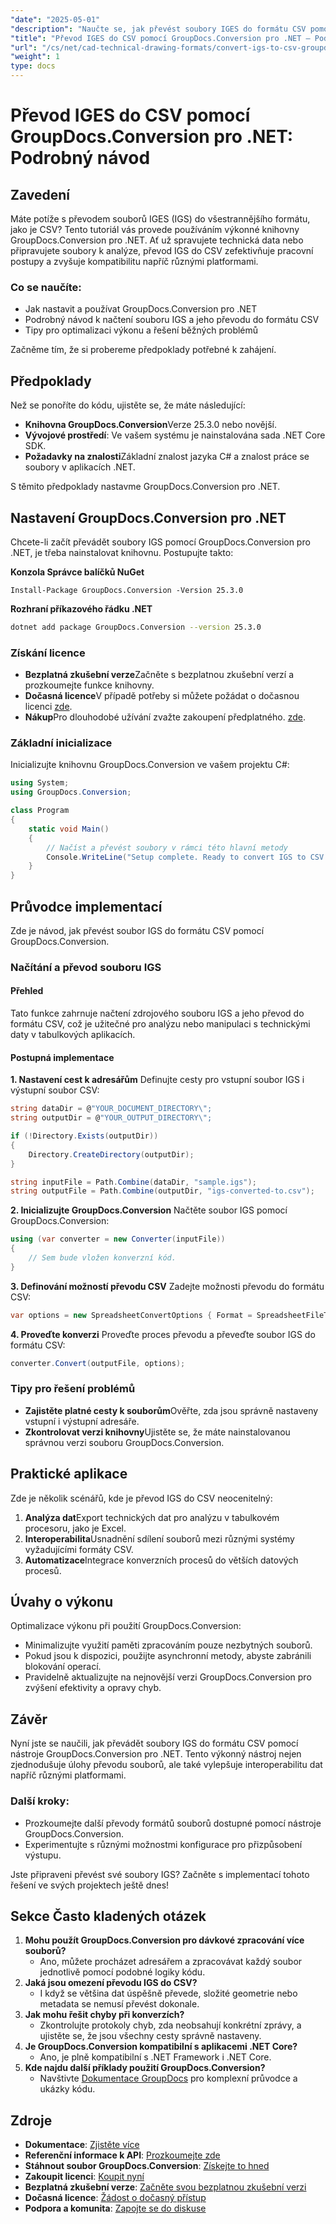 ```yaml
---
"date": "2025-05-01"
"description": "Naučte se, jak převést soubory IGES do formátu CSV pomocí nástroje GroupDocs.Conversion pro .NET. Tato komplexní příručka obsahuje tipy pro nastavení, implementaci a optimalizaci."
"title": "Převod IGES do CSV pomocí GroupDocs.Conversion pro .NET – Podrobný návod"
"url": "/cs/net/cad-technical-drawing-formats/convert-igs-to-csv-groupdocs-conversion-net/"
"weight": 1
type: docs
---
```

# Převod IGES do CSV pomocí GroupDocs.Conversion pro .NET: Podrobný návod

## Zavedení

Máte potíže s převodem souborů IGES (IGS) do všestrannějšího formátu, jako je CSV? Tento tutoriál vás provede používáním výkonné knihovny GroupDocs.Conversion pro .NET. Ať už spravujete technická data nebo připravujete soubory k analýze, převod IGS do CSV zefektivňuje pracovní postupy a zvyšuje kompatibilitu napříč různými platformami.

### Co se naučíte:
- Jak nastavit a používat GroupDocs.Conversion pro .NET
- Podrobný návod k načtení souboru IGS a jeho převodu do formátu CSV
- Tipy pro optimalizaci výkonu a řešení běžných problémů

Začněme tím, že si probereme předpoklady potřebné k zahájení.

## Předpoklady

Než se ponoříte do kódu, ujistěte se, že máte následující:

- **Knihovna GroupDocs.Conversion**Verze 25.3.0 nebo novější.
- **Vývojové prostředí**: Ve vašem systému je nainstalována sada .NET Core SDK.
- **Požadavky na znalosti**Základní znalost jazyka C# a znalost práce se soubory v aplikacích .NET.

S těmito předpoklady nastavme GroupDocs.Conversion pro .NET.

## Nastavení GroupDocs.Conversion pro .NET

Chcete-li začít převádět soubory IGS pomocí GroupDocs.Conversion pro .NET, je třeba nainstalovat knihovnu. Postupujte takto:

**Konzola Správce balíčků NuGet**
```shell
Install-Package GroupDocs.Conversion -Version 25.3.0
```

**Rozhraní příkazového řádku .NET**
```bash
dotnet add package GroupDocs.Conversion --version 25.3.0
```

### Získání licence
- **Bezplatná zkušební verze**Začněte s bezplatnou zkušební verzí a prozkoumejte funkce knihovny.
- **Dočasná licence**V případě potřeby si můžete požádat o dočasnou licenci [zde](https://purchase.groupdocs.com/temporary-license/).
- **Nákup**Pro dlouhodobé užívání zvažte zakoupení předplatného. [zde](https://purchase.groupdocs.com/buy).

### Základní inicializace

Inicializujte knihovnu GroupDocs.Conversion ve vašem projektu C#:

```csharp
using System;
using GroupDocs.Conversion;

class Program
{
    static void Main()
    {
        // Načíst a převést soubory v rámci této hlavní metody
        Console.WriteLine("Setup complete. Ready to convert IGS to CSV.");
    }
}
```

## Průvodce implementací

Zde je návod, jak převést soubor IGS do formátu CSV pomocí GroupDocs.Conversion.

### Načítání a převod souboru IGS

#### Přehled
Tato funkce zahrnuje načtení zdrojového souboru IGS a jeho převod do formátu CSV, což je užitečné pro analýzu nebo manipulaci s technickými daty v tabulkových aplikacích.

#### Postupná implementace

**1. Nastavení cest k adresářům**
Definujte cesty pro vstupní soubor IGS i výstupní soubor CSV:

```csharp
string dataDir = @"YOUR_DOCUMENT_DIRECTORY\";
string outputDir = @"YOUR_OUTPUT_DIRECTORY\";

if (!Directory.Exists(outputDir))
{
    Directory.CreateDirectory(outputDir);
}

string inputFile = Path.Combine(dataDir, "sample.igs");
string outputFile = Path.Combine(outputDir, "igs-converted-to.csv");
```

**2. Inicializujte GroupDocs.Conversion**
Načtěte soubor IGS pomocí GroupDocs.Conversion:

```csharp
using (var converter = new Converter(inputFile))
{
    // Sem bude vložen konverzní kód.
}
```

**3. Definování možností převodu CSV**
Zadejte možnosti převodu do formátu CSV:

```csharp
var options = new SpreadsheetConvertOptions { Format = SpreadsheetFileType.Csv };
```

**4. Proveďte konverzi**
Proveďte proces převodu a převeďte soubor IGS do formátu CSV:

```csharp
converter.Convert(outputFile, options);
```

### Tipy pro řešení problémů
- **Zajistěte platné cesty k souborům**Ověřte, zda jsou správně nastaveny vstupní i výstupní adresáře.
- **Zkontrolovat verzi knihovny**Ujistěte se, že máte nainstalovanou správnou verzi souboru GroupDocs.Conversion.

## Praktické aplikace
Zde je několik scénářů, kde je převod IGS do CSV neocenitelný:
1. **Analýza dat**Export technických dat pro analýzu v tabulkovém procesoru, jako je Excel.
2. **Interoperabilita**Usnadnění sdílení souborů mezi různými systémy vyžadujícími formáty CSV.
3. **Automatizace**Integrace konverzních procesů do větších datových procesů.

## Úvahy o výkonu
Optimalizace výkonu při použití GroupDocs.Conversion:
- Minimalizujte využití paměti zpracováním pouze nezbytných souborů.
- Pokud jsou k dispozici, použijte asynchronní metody, abyste zabránili blokování operací.
- Pravidelně aktualizujte na nejnovější verzi GroupDocs.Conversion pro zvýšení efektivity a opravy chyb.

## Závěr
Nyní jste se naučili, jak převádět soubory IGS do formátu CSV pomocí nástroje GroupDocs.Conversion pro .NET. Tento výkonný nástroj nejen zjednodušuje úlohy převodu souborů, ale také vylepšuje interoperabilitu dat napříč různými platformami.

### Další kroky:
- Prozkoumejte další převody formátů souborů dostupné pomocí nástroje GroupDocs.Conversion.
- Experimentujte s různými možnostmi konfigurace pro přizpůsobení výstupu.

Jste připraveni převést své soubory IGS? Začněte s implementací tohoto řešení ve svých projektech ještě dnes!

## Sekce Často kladených otázek
1. **Mohu použít GroupDocs.Conversion pro dávkové zpracování více souborů?**
   - Ano, můžete procházet adresářem a zpracovávat každý soubor jednotlivě pomocí podobné logiky kódu.
2. **Jaká jsou omezení převodu IGS do CSV?**
   - I když se většina dat úspěšně převede, složité geometrie nebo metadata se nemusí převést dokonale.
3. **Jak mohu řešit chyby při konverzích?**
   - Zkontrolujte protokoly chyb, zda neobsahují konkrétní zprávy, a ujistěte se, že jsou všechny cesty správně nastaveny.
4. **Je GroupDocs.Conversion kompatibilní s aplikacemi .NET Core?**
   - Ano, je plně kompatibilní s .NET Framework i .NET Core.
5. **Kde najdu další příklady použití GroupDocs.Conversion?**
   - Navštivte [Dokumentace GroupDocs](https://docs.groupdocs.com/conversion/net/) pro komplexní průvodce a ukázky kódu.

## Zdroje
- **Dokumentace**: [Zjistěte více](https://docs.groupdocs.com/conversion/net/)
- **Referenční informace k API**: [Prozkoumejte zde](https://reference.groupdocs.com/conversion/net/)
- **Stáhnout soubor GroupDocs.Conversion**: [Získejte to hned](https://releases.groupdocs.com/conversion/net/)
- **Zakoupit licenci**: [Koupit nyní](https://purchase.groupdocs.com/buy)
- **Bezplatná zkušební verze**: [Začněte svou bezplatnou zkušební verzi](https://releases.groupdocs.com/conversion/net/)
- **Dočasná licence**: [Žádost o dočasný přístup](https://purchase.groupdocs.com/temporary-license/)
- **Podpora a komunita**: [Zapojte se do diskuse](https://forum.groupdocs.com/c/conversion/10)